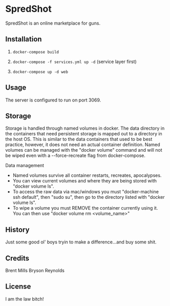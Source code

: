 # SpredShot

SpredShot is an online marketplace for guns.

## Installation

1. `docker-compose build`

2. `docker-compose -f services.yml up -d` (service layer first)

3. `docker-compose up -d web`

## Usage

The server is configured to run on port 3069.

## Storage

Storage is handled through named volumes in docker.  The data directory in the containers that need persistent storage is mapped out to a directory in the host OS.  This is similar to the data containers that used to be best practice, however, it does not need an actual container definition.  Named volumes can be managed with the "docker volume" command and will not be wiped even with a --force-recreate flag from docker-compose.

Data management

* Named volumes survive all container restarts, recreates, apocalypses.
* You can view current volumes and where they are being stored with "docker volume ls".
* To access the raw data via mac/windows you must "docker-machine ssh default", then "sudo su", then go to the directory listed with "docker volume ls".
* To wipe a volume you must REMOVE the container currently using it. You can then use "docker volume rm <volume_name>"

## History

Just some good ol' boys tryin to make a difference...and buy some shit.

## Credits

Brent Mills
Bryson Reynolds

## License

I am the law bitch!

